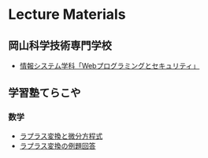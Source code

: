 # Lecture Materials

## 岡山科学技術専門学校
- [情報システム学科「Webプログラミングとセキュリティ」](https://github.com/shoppie70/lecture-materials/blob/main/kagisen1122.pdf)

## 学習塾てらこや

### 数学
- [ラプラス変換と微分方程式](https://github.com/shoppie70/lecture-materials/blob/main/Laplace_transform/basics.pdf)
- [ラプラス変換の例題回答](https://github.com/shoppie70/lecture-materials/blob/main/Laplace_transform/example_answer.pdf)
